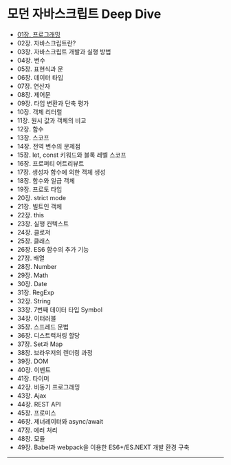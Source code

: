 
# 모던 자바스크립트 Deep Dive

- <a href="01장. 프로그래밍.md" target="_blank">01장. 프로그래밍</a>
- 02장. 자바스크립트란?
- 03장. 자바스크립트 개발과 실행 방법
- 04장. 변수
- 05장. 표현식과 문
- 06장. 데이터 타입
- 07장. 연산자
- 08장. 제어문
- 09장. 타입 변환과 단축 평가
- 10장. 객체 리터럴
- 11장. 원시 값과 객체의 비교
- 12장. 함수
- 13장. 스코프
- 14장. 전역 변수의 문제점
- 15장. let, const 키워드와 블록 레벨 스코프
- 16장. 프로퍼티 어트리뷰트
- 17장. 생성자 함수에 의한 객체 생성
- 18장. 함수와 일급 객체
- 19장. 프로토 타입
- 20장. strict mode
- 21장. 빌트인 객체
- 22장. this
- 23장. 실행 컨텍스트
- 24장. 클로저
- 25장. 클래스
- 26장. ES6 함수의 추가 기능
- 27장. 배열
- 28장. Number
- 29장. Math
- 30장. Date
- 31장. RegExp
- 32장. String
- 33장. 7번째 데이터 타입 Symbol
- 34장. 이터러블
- 35장. 스프레드 문법
- 36장. 디스트럭처링 할당
- 37장. Set과 Map
- 38장. 브라우저의 렌더링 과정
- 39장. DOM
- 40장. 이벤트
- 41장. 타이머
- 42장. 비동기 프로그래밍
- 43장. Ajax
- 44장. REST API
- 45장. 프로미스
- 46장. 제너레이터와 async/await
- 47장. 에러 처리
- 48장. 모듈
- 49장. Babel과 webpack을 이용한 ES6+/ES.NEXT 개발 환경 구축

---